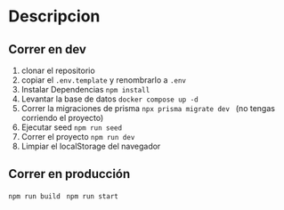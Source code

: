 # Descripcion


## Correr en dev

1. clonar el repositorio
2. copiar el ```.env.template``` y renombrarlo a ```.env ```
3. Instalar Dependencias ``npm install ``
4. Levantar la base de datos ``docker compose up -d ``
5. Correr la migraciones de prisma ``npx prisma migrate dev `` (no tengas corriendo el proyecto)
6. Ejecutar seed ``npm run seed ``
7. Correr el proyecto ``npm run dev``
8. Limpiar el localStorage del navegador


## Correr en producción
``npm run build ``
``npm run start ``
